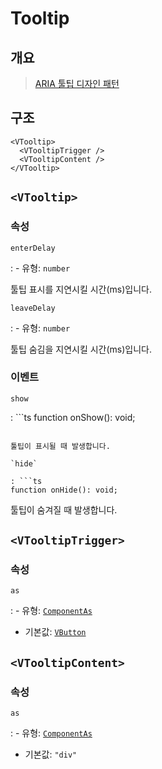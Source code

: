 # Tooltip

## 개요

> [ARIA 툴팁 디자인 패턴](https://www.w3.org/WAI/ARIA/apg/patterns/tooltip/)

## 구조

```vue-html
<VTooltip>
  <VTooltipTrigger />
  <VTooltipContent />
</VTooltip>
```

## `<VTooltip>`

### 속성

`enterDelay`

: - 유형: `number`

  툴팁 표시를 지연시킬 시간(ms)입니다.

`leaveDelay`

: - 유형: `number`

  툴팁 숨김을 지연시킬 시간(ms)입니다.

### 이벤트

`show`

: ```ts
  function onShow(): void;
  ```

  툴팁이 표시될 때 발생합니다.

`hide`

: ```ts
  function onHide(): void;
  ```

  툴팁이 숨겨질 때 발생합니다.

## `<VTooltipTrigger>`

### 속성

`as`

: - 유형: [`ComponentAs`](/ko/api/types/component-as/)
  - 기본값: [`VButton`](/ko/components/button/)

## `<VTooltipContent>`

### 속성

`as`

: - 유형: [`ComponentAs`](/ko/api/types/component-as/)
  - 기본값: `"div"`
